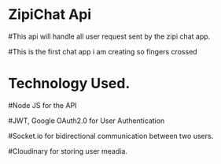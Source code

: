 # ZipiChat Api 

#This api will handle all user request sent by the zipi chat app.

#This is the first chat app i am creating so fingers crossed

# Technology Used.

#Node JS for the API

#JWT, Google OAuth2.0 for User Authentication

#Socket.io for bidirectional communication between two users.

#Cloudinary for storing user meadia.

